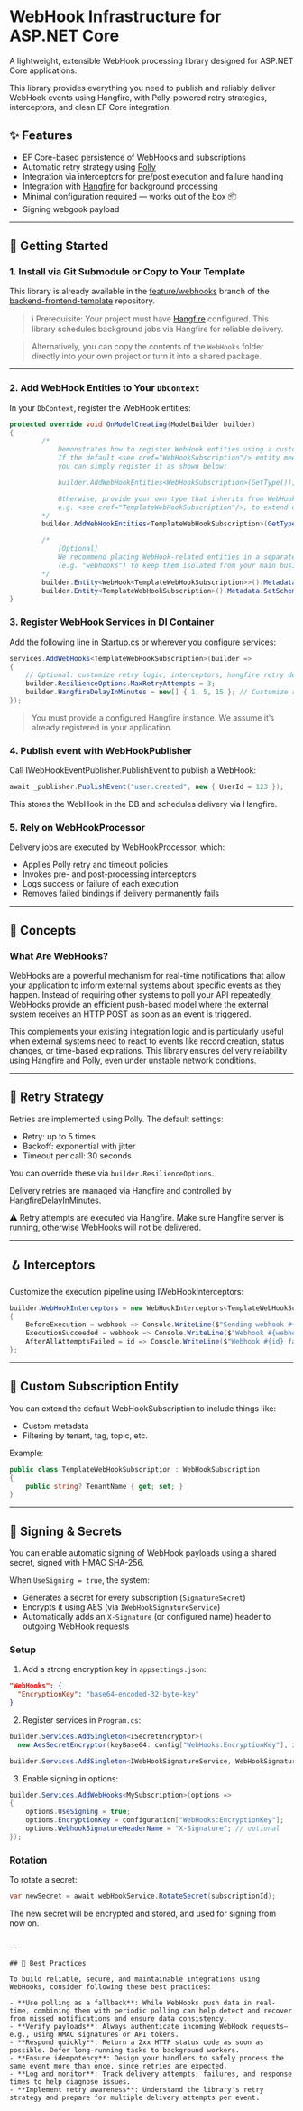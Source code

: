 # WebHook Infrastructure for ASP.NET Core

A lightweight, extensible WebHook processing library designed for ASP.NET Core applications.

This library provides everything you need to publish and reliably deliver WebHook events using Hangfire, with Polly-powered retry strategies, interceptors, and clean EF Core integration.

## ✨ Features

-  EF Core-based persistence of WebHooks and subscriptions
-  Automatic retry strategy using [Polly](https://github.com/App-vNext/Polly)
-  Integration via interceptors for pre/post execution and failure handling
-  Integration with [Hangfire](https://www.hangfire.io/) for background processing
-  Minimal configuration required — works out of the box 📦
-  Signing webgook payload

---

## 🚀 Getting Started

### 1. Install via Git Submodule or Copy to Your Template

This library is already available in the [feature/webhooks](https://github.com/mav10/backend-frontend-template/tree/feature/webhooks) branch of the [backend-frontend-template](https://github.com/mav10/backend-frontend-template) repository.

> ℹ️ Prerequisite: Your project must have [Hangfire](https://www.hangfire.io/) configured.
> This library schedules background jobs via Hangfire for reliable delivery.


> Alternatively, you can copy the contents of the `WebHooks` folder directly into your own project or turn it into a shared package.

---

### 2. Add WebHook Entities to Your `DbContext`

In your `DbContext`, register the WebHook entities:

```csharp
protected override void OnModelCreating(ModelBuilder builder)
{
        /*
            Demonstrates how to register WebHook entities using a custom subscription type.
            If the default <see cref="WebHookSubscription"/> entity meets your requirements,
            you can simply register it as shown below:

            builder.AddWebHookEntities<WebHookSubscription>(GetType());

            Otherwise, provide your own type that inherits from WebHookSubscription,
            e.g. <see cref="TemplateWebHookSubscription"/>, to extend or override behavior.
        */
        builder.AddWebHookEntities<TemplateWebHookSubscription>(GetType());

        /*
            [Optional]
            We recommend placing WebHook-related entities in a separate schema
            (e.g. "webhooks") to keep them isolated from your main business logic tables.
        */
        builder.Entity<WebHook<TemplateWebHookSubscription>>().Metadata.SetSchema("webhooks");
        builder.Entity<TemplateWebHookSubscription>().Metadata.SetSchema("webhooks");
}
```

### 3. Register WebHook Services in DI Container

Add the following line in Startup.cs or wherever you configure services:
```csharp
services.AddWebHooks<TemplateWebHookSubscription>(builder =>
{
    // Optional: customize retry logic, interceptors, hangfire retry delays, etc.
    builder.ResilienceOptions.MaxRetryAttempts = 3;
    builder.HangfireDelayInMinutes = new[] { 1, 5, 15 }; // Customize retry delays
});
```

> You must provide a configured Hangfire instance. We assume it’s already registered in your application.

### 4. Publish event with WebHookPublisher
Call IWebHookEventPublisher.PublishEvent to publish a WebHook:

```csharp
await _publisher.PublishEvent("user.created", new { UserId = 123 });
```
This stores the WebHook in the DB and schedules delivery via Hangfire.


### 5. Rely on WebHookProcessor

Delivery jobs are executed by WebHookProcessor, which:
- Applies Polly retry and timeout policies
- Invokes pre- and post-processing interceptors
- Logs success or failure of each execution
- Removes failed bindings if delivery permanently fails


----
## 🧠 Concepts

### What Are WebHooks?

WebHooks are a powerful mechanism for real-time notifications that allow your application to inform external systems about specific events as they happen. Instead of requiring other systems to poll your API repeatedly, WebHooks provide an efficient push-based model where the external system receives an HTTP POST as soon as an event is triggered.

This complements your existing integration logic and is particularly useful when external systems need to react to events like record creation, status changes, or time-based expirations. This library ensures delivery reliability using Hangfire and Polly, even under unstable network conditions.

---

## 🔄 Retry Strategy

Retries are implemented using Polly. The default settings:
- Retry: up to 5 times
- Backoff: exponential with jitter
- Timeout per call: 30 seconds

You can override these via `builder.ResilienceOptions`.

Delivery retries are managed via Hangfire and controlled by HangfireDelayInMinutes.

⚠️ Retry attempts are executed via Hangfire. Make sure Hangfire server is running, otherwise WebHooks will not be delivered.

----

## 🪝 Interceptors
Customize the execution pipeline using IWebHookInterceptors<TSub>:
```csharp
builder.WebHookInterceptors = new WebHookInterceptors<TemplateWebHookSubscription>
{
    BeforeExecution = webhook => Console.WriteLine($"Sending webhook #{webhook.id}"),
    ExecutionSucceeded = webhook => Console.WriteLine($"Webhook #{webhook.id} succeeded"),
    AfterAllAttemptsFailed = id => Console.WriteLine($"Webhook #{id} failed permanently"),
};
```

----
## 🧱 Custom Subscription Entity

You can extend the default WebHookSubscription to include things like:
- Custom metadata
- Filtering by tenant, tag, topic, etc.

Example:
```csharp
public class TemplateWebHookSubscription : WebHookSubscription
{
    public string? TenantName { get; set; }
}
```

---
## 🔐 Signing & Secrets

You can enable automatic signing of WebHook payloads using a shared secret, signed with HMAC SHA-256.

When `UseSigning = true`, the system:
- Generates a secret for every subscription (`SignatureSecret`)
- Encrypts it using AES (via `IWebHookSignatureService`)
- Automatically adds an `X-Signature` (or configured name) header to outgoing WebHook requests

### Setup

1. Add a strong encryption key in `appsettings.json`:
```json
"WebHooks": {
  "EncryptionKey": "base64-encoded-32-byte-key"
}
```

2. Register services in `Program.cs`:
```csharp
builder.Services.AddSingleton<ISecretEncryptor>(
  new AesSecretEncryptor(keyBase64: config["WebHooks:EncryptionKey"], ivBase64: "..."));

builder.Services.AddSingleton<IWebHookSignatureService, WebHookSignatureService>();
```

3. Enable signing in options:
```csharp
builder.Services.AddWebHooks<MySubscription>(options =>
{
    options.UseSigning = true;
    options.EncryptionKey = configuration["WebHooks:EncryptionKey"];
    options.WebhookSignatureHeaderName = "X-Signature"; // optional
});
```

### Rotation

To rotate a secret:
```csharp
var newSecret = await webHookService.RotateSecret(subscriptionId);
```

The new secret will be encrypted and stored, and used for signing from now on.
```

---

## 🧠 Best Practices

To build reliable, secure, and maintainable integrations using WebHooks, consider following these best practices:

- **Use polling as a fallback**: While WebHooks push data in real-time, combining them with periodic polling can help detect and recover from missed notifications and ensure data consistency.
- **Verify payloads**: Always authenticate incoming WebHook requests—e.g., using HMAC signatures or API tokens.
- **Respond quickly**: Return a 2xx HTTP status code as soon as possible. Defer long-running tasks to background workers.
- **Ensure idempotency**: Design your handlers to safely process the same event more than once, since retries are expected.
- **Log and monitor**: Track delivery attempts, failures, and response times to help diagnose issues.
- **Implement retry awareness**: Understand the library's retry strategy and prepare for multiple delivery attempts per event.
